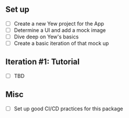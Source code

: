 ## Set up

- [ ] Create a new Yew project for the App
- [ ] Determine a UI and add a mock image
- [ ] Dive deep on Yew's basics
- [ ] Create a basic iteration of that mock up

## Iteration #1: Tutorial

- [ ] TBD

## Misc

- [ ] Set up good CI/CD practices for this package

